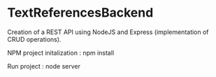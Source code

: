 # TextReferencesBackend

Creation of a REST API using NodeJS and Express (implementation of CRUD operations).

NPM project initalization : npm install

Run project : node server